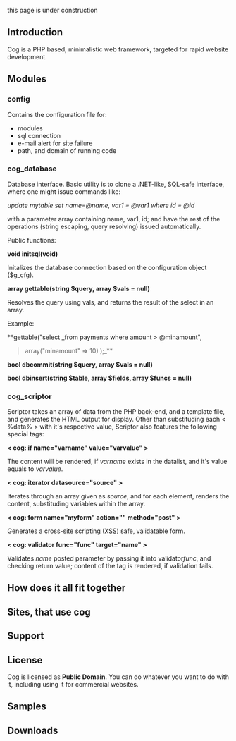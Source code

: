 this page is under construction

## Introduction ##

Cog is a PHP based, minimalistic web framework, targeted for rapid website development.

## Modules ##

### config ###

Contains the configuration file for:

  * modules
  * sql connection
  * e-mail alert for site failure
  * path, and domain of running code

### cog\_database ###
Database interface. Basic utility is to clone a .NET-like, SQL-safe interface, where one might issue commands like:

<i>update mytable set name=@name, var1 = @var1 where id = @id</i>

with a parameter array containing name, var1, id; and have the rest of the operations (string escaping, query resolving) issued automatically.

Public functions:

**void initsql(void)**

Initalizes the database connection based on the configuration object ($g\_cfg).

**array gettable(string $query, array $vals = null)**

Resolves the query using vals, and returns the result of the select in an array.

Example:

**gettable("select _from payments where amount > @minamount",
> array("minamount" => 10) );_**


**bool dbcommit(string $query, array $vals = null)**


**bool dbinsert(string $table, array $fields, array $funcs = null)**


### cog\_scriptor ###

Scriptor takes an array of data from the PHP back-end, and a template file, and generates the HTML output for display. Other than substituding each < %data% > with it's respective value, Scriptor also features the following special tags:

**< cog: if name="varname" value="varvalue" >**

The content will be rendered, if <i>varname</i> exists in the datalist, and it's value equals to <i>varvalue</i>.

**< cog: iterator datasource="source" >**

Iterates through an array given as <i>source</i>, and for each element, renders the content, substituding variables within the array.

**< cog: form name="myform" action="" method="post" >**

Generates a cross-site scripting (<a href='http://en.wikipedia.org/wiki/Cross-site_scripting'>XSS</a>) safe, validatable form.

**< cog: validator func="func" target="name" >**

Validates <i>name</i> posted parameter by passing it into validator<i>func</i>, and checking return value; content of the tag is rendered, if validation fails.

## How does it all fit together ##

## Sites, that use cog ##

## Support ##

## License ##
Cog is licensed as **Public Domain**. You can do whatever you want to do with it, including using it for commercial websites.

## Samples ##

## Downloads ##